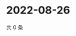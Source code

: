 # 2022-08-26

共 0 条

<!-- BEGIN WEIBO -->
<!-- 最后更新时间 Fri Aug 26 2022 18:18:43 GMT+0800 (China Standard Time) -->

<!-- END WEIBO -->
